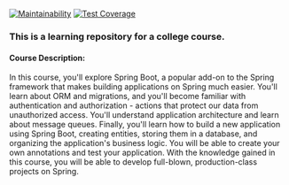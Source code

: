 [![Maintainability](https://api.codeclimate.com/v1/badges/a5bcafb86ea7ae8113da/maintainability)](https://codeclimate.com/github/BOMBYASCHER/hexlet-spring/maintainability)
[![Test Coverage](https://api.codeclimate.com/v1/badges/a5bcafb86ea7ae8113da/test_coverage)](https://codeclimate.com/github/BOMBYASCHER/hexlet-spring/test_coverage)
### This is a learning repository for a college course.
#### Course Description:

In this course, you'll explore Spring Boot, a popular add-on to the Spring framework that makes building applications on Spring much easier. You'll learn about ORM and migrations, and you'll become familiar with authentication and authorization - actions that protect our data from unauthorized access. You'll understand application architecture and learn about message queues. Finally, you'll learn how to build a new application using Spring Boot, creating entities, storing them in a database, and organizing the application's business logic. You will be able to create your own annotations and test your application. With the knowledge gained in this course, you will be able to develop full-blown, production-class projects on Spring.